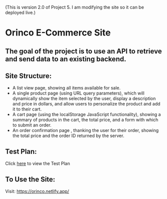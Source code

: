 (This is version 2.0 of Project 5. I am modifying the site so it can be deployed live.)

Orinco E-Commerce Site
===========================

The goal of the project is to use an API to retrieve and send data to an existing backend.
------------------------------------------------------------------------------------------

Site Structure:
---------------

* A list view page, showing all items available for sale. 
* A single product page (using URL query parameters), which will dynamically show the item selected by the user, display a description and price in dollars, and allow users to personalize the product and add it to their cart. 
* A cart page (using the localStorage JavaScript functionality), showing a summary of products in the cart, the total price, and a form with which to submit an order.
* An order confirmation page , thanking the user for their order, showing the total price and the order ID returned by the server. 

Test Plan:
----------
Click [here](https://docs.google.com/document/d/19DZtJHJH2nqFjnFES78r33d8LOyGKoYEXOfRu9EoTD0/edit?usp=sharing) to view the Test Plan

To Use the Site:
----------------
Visit: https://orinco.netlify.app/
